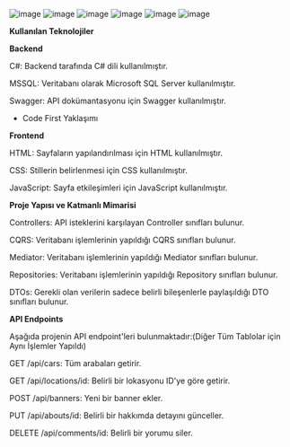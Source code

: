 ![image](https://github.com/erdem-abat/UdemyCarBook/assets/28300161/53d62c44-45f4-4e94-8cff-0f7b0eecd9c2)
![image](https://github.com/erdem-abat/UdemyCarBook/assets/28300161/72177712-ca84-4e7f-8e29-dda1e7425820)
![image](https://github.com/erdem-abat/UdemyCarBook/assets/28300161/d2a802f8-632a-4105-a1b4-a7cc360a53d3)
![image](https://github.com/erdem-abat/UdemyCarBook/assets/28300161/e01e3d23-7c91-4872-b979-2960d8a434e5)
![image](https://github.com/erdem-abat/UdemyCarBook/assets/28300161/3f52854f-59b3-44fc-ac17-4961620c863b)
![image](https://github.com/erdem-abat/UdemyCarBook/assets/28300161/96d025c3-3a27-4c2d-9ffb-3abaaddd8517)


<b>Kullanılan Teknolojiler</b>

<b>Backend</b>

C#: Backend tarafında C# dili kullanılmıştır.

MSSQL: Veritabanı olarak Microsoft SQL Server kullanılmıştır.

Swagger: API dokümantasyonu için Swagger kullanılmıştır.

* Code First Yaklaşımı

<b>Frontend</b>

HTML: Sayfaların yapılandırılması için HTML kullanılmıştır.

CSS: Stillerin belirlenmesi için CSS kullanılmıştır.

JavaScript: Sayfa etkileşimleri için JavaScript kullanılmıştır.

<b>Proje Yapısı ve Katmanlı Mimarisi</b>

Controllers: API isteklerini karşılayan Controller sınıfları bulunur.

CQRS: Veritabanı işlemlerinin yapıldığı CQRS sınıfları bulunur.

Mediator: Veritabanı işlemlerinin yapıldığı Mediator sınıfları bulunur.

Repositories: Veritabanı işlemlerinin yapıldığı Repository sınıfları bulunur.

DTOs: Gerekli olan verilerin sadece belirli bileşenlerle paylaşıldığı DTO sınıfları bulunur.

<b>API Endpoints</b>

Aşağıda projenin API endpoint'leri bulunmaktadır:(Diğer Tüm Tablolar için Aynı İşlemler Yapıldı)

GET /api/cars: Tüm arabaları getirir.

GET /api/locations/id: Belirli bir lokasyonu ID'ye göre getirir.

POST /api/banners: Yeni bir banner ekler.

PUT /api/abouts/id: Belirli bir hakkımda detayını günceller.

DELETE /api/comments/id: Belirli bir yorumu siler.
